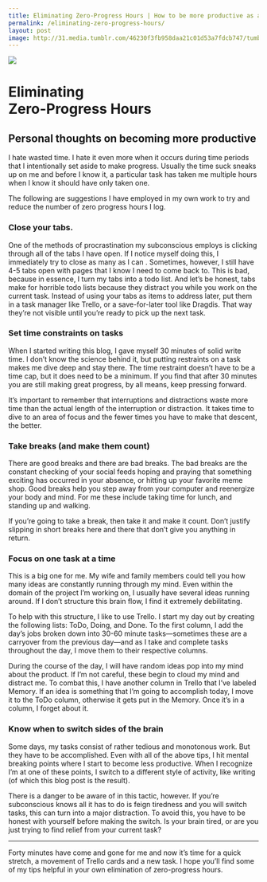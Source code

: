 ```yaml
---
title: Eliminating Zero-Progress Hours | How to be more productive as a freelancer
permalink: /eliminating-zero-progress-hours/ 
layout: post
image: http://31.media.tumblr.com/46230f3fb958daa21c01d53a7fdcb747/tumblr_n6rz3iGDUA1st5lhmo1_1280.jpg
---
```

<img src="{{ page.image }}" class="rounded"> 

# Eliminating <br>Zero-Progress Hours
<h2 class="subtitle">Personal thoughts on becoming more productive</h2>

I hate wasted time. I hate it even more when it occurs during time periods that I intentionally set aside to make progress. Usually the time suck sneaks up on me and before I know it, a particular task has taken me multiple hours when I know it should have only taken one.

The following are suggestions I have employed in my own work to try and reduce the number of zero progress hours I log.

### Close your tabs.

One of the methods of procrastination my subconscious employs is clicking through all of the tabs I have open. If I notice myself doing this, I immediately try to close as many as I can . Sometimes, however, I still have 4-5 tabs open with pages that I know I need to come back to. This is bad, because in essence, I turn my tabs into a todo list. And let’s be honest, tabs make for horrible todo lists because they distract you while you work on the current task. Instead of using your tabs as items to address later, put them in a task manager like Trello, or a save-for-later tool like Dragdis. That way they’re not visible until you’re ready to pick up the next task.

### Set time constraints on tasks

When I started writing this blog, I gave myself 30 minutes of solid write time. I don’t know the science behind it, but putting restraints on a task makes me dive deep and stay there. The time restraint doesn’t have to be a time cap, but it does need to be a minimum. If you find that after 30 minutes you are still making great progress, by all means, keep pressing forward.

It’s important to remember that interruptions and distractions waste more time than the actual length of the interruption or distraction. It takes time to dive to an area of focus and the fewer times you have to make that descent, the better.

### Take breaks (and make them count)

There are good breaks and there are bad breaks. The bad breaks are the constant checking of your social feeds hoping and praying that something exciting has occurred in your absence, or hitting up your favorite meme shop. Good breaks help you step away from your computer and reenergize your body and mind. For me these include taking time for lunch, and standing up and walking.

If you’re going to take a break, then take it and make it count. Don’t justify slipping in short breaks here and there that don’t give you anything in return.

### Focus on one task at a time

This is a big one for me. My wife and family members could tell you how many ideas are constantly running through my mind. Even within the domain of the project I’m working on, I usually have several ideas running around. If I don’t structure this brain flow, I find it extremely debilitating. 

To help with this structure, I like to use Trello. I start my day out by creating the following lists: ToDo, Doing, and Done. To the first column, I add the day’s jobs broken down into 30-60 minute tasks—sometimes these are a carryover from the previous day—and as I take and complete tasks throughout the day, I move them to their respective columns. 

During the course of the day, I will have random ideas pop into my mind about the product. If I’m not careful, these begin to cloud my mind and distract me. To combat this, I have another column in Trello that I’ve labeled Memory. If an idea is something that I’m going to accomplish today, I move it to the ToDo column, otherwise it gets put in the Memory. Once it’s in a column, I forget about it.

### Know when to switch sides of the brain

Some days, my tasks consist of rather tedious and monotonous work. But they have to be accomplished. Even with all of the above tips, I hit mental breaking points where I start to become less productive. When I recognize I’m at one of these points, I switch to a different style of activity, like writing (of which this blog post is the result). 

There is a danger to be aware of in this tactic, however. If you’re subconscious knows all it has to do is feign tiredness and you will switch tasks, this can turn into a major distraction. To avoid this, you have to be honest with yourself before making the switch. Is your brain tired, or are you just trying to find relief from your current task?

---

Forty minutes have come and gone for me and now it’s time for a quick stretch, a movement of Trello cards and a new task. I hope you’ll find some of my tips helpful in your own elimination of zero-progress hours.